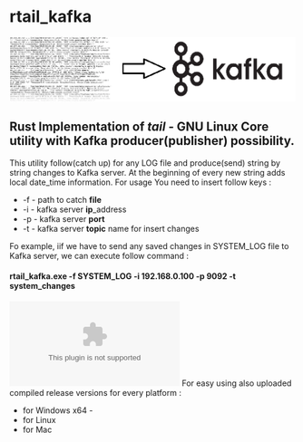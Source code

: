 # rtail_kafka
![alt text](https://github.com/aazizov/rtail_kafka/blob/master/rtail_kafka.png?raw=true)
## Rust Implementation of _tail_ - GNU Linux Core utility with Kafka producer(publisher) possibility.
This utility follow(catch up) for any LOG file and produce(send) string by string changes to Kafka server.
At the beginning of every new string adds local date_time information.
For usage You need to insert follow keys :
- -f - path to catch **file**
- -i - kafka server **ip**_address
- -p - kafka server **port**
- -t - kafka server **topic** name for insert changes

Fo example, iif we have to send any saved changes in SYSTEM_LOG file to Kafka server, we can execute follow command :
#### **rtail_kafka.exe -f SYSTEM_LOG -i 192.168.0.100 -p 9092 -t system_changes**
![alt_text](https://github.com/aazizov/rtail_kafka/blob/master/releases/rtail_kafka.exe)
For easy using also uploaded compiled release versions for every platform : 
- for Windows x64 - 
- for Linux
- for Mac


